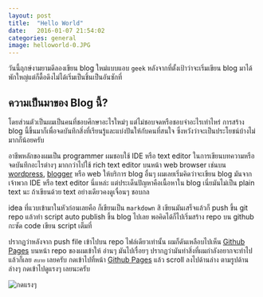 ```yaml
---
layout: post
title:  "Hello World"
date:   2016-01-07 21:54:02
categories: general
image: helloworld-0.JPG
---
```


วันนี้ฤกษ์งามยามดีลองเขียน blog ใหม่แบบแอบ `geek` หลังจากที่ตั้งเป้าว่าจะเริ่มเขียน blog มาได้พักใหญ่แต่ก็ดื้อดึงไม่ได้เริ่มเป็นชิ้นเป็นอันซักที่
<!--more-->

## ความเป็นมาของ Blog นี้?
โดยส่วนตัวเป็นผมเป็นคนที่ชอบศึกษาอะไรใหม่ๆ แต่ไม่ชอบจดหรือชอบจำอะไรเท่าไหร่ การสร้าง blog นี้ขึ้นมาก็เพื่อจดบันทึกสิ่งที่เรียนรู้และแบ่งปันให้กับคนที่สนใจ ซึ่งหวังว่าจะเป็นประโยชน์บ้างไม่มากก็น้อยครับ

อาชีพหลักของผมเป็น programmer ผมชอบใช้ IDE หรือ text editor ในการเขียนบทความหรือจดบันทึกอะไรต่างๆ มากกว่าไปใช้ rich text editor บนหน้า web browser เช่นบน [wordpress], [blogger] หรือ web ให้บริการ blog อื่นๆ
ผมเลยเริ่มคิดว่าจะเขียน blog มันจากเจ้าพวก IDE หรือ text editor นี่แหล่ะ แต่ประเด็นปัญหาคือเนื้อหาใน blog เนี่ยมันไม่เป็น plain text นะ ถ้าเขียนด้วย text อย่างเดียวคงดูเจื่อนๆ ชอบกล
 
idea ที่แวบเข้ามาในหัวก่อนเลยคือ ก็เขียนเป็น `markdown` สิ เขียนมันเสร็จแล้วก็ push ขึ้น git repo แล้วทำ script auto publish ขึ้น blog ไปเลย พอคิดได้ก็ไปเริ่มสร้าง repo บน github กะซัด code เขียน script เต็มที่

ปรากฏว่าหลังจาก push file เข้าไปบน repo ไฟล์เดียวเท่านั้น ผมก็ดันเหลือบไปเห็น [Github Pages] บนหน้า repo ของผมเข้าให้ อ่านๆ มันไปเรื่อยๆ ปรากฏว่ามันทำสิ่งที่ผมกำลังอยากจะทำไปแล้วก็เลย `สบาย` เลยครับ
กดเข้าไปที่หน้า [Github Pages] แล้ว scroll ลงไปด้านล่าง ตามรูปด้านล่างๆ กดเข้าไปดูแรงๆ เลยนะครับ

![กดแรงๆ](https://s3-ap-southeast-1.amazonaws.com/osataken/helloworld-1.PNG)

[wordpress]:   https://wordpress.com
[blogger]:   https://www.blogger.com
[Github Pages]:   https://pages.github.com/

